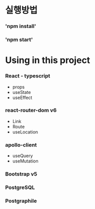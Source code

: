 
# 실행방법

### 'npm install'
### 'npm start'

# Using in this project

### React - typescript
* props
* useState
* useEffect
### react-router-dom v6
* Link
* Route
* useLocation
### apollo-client
* useQuery
* useMutation
### Bootstrap v5
### PostgreSQL
### Postgraphile
